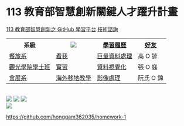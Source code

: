# 113 教育部智慧創新關鍵人才躍升計畫
<a href="http://140.126.146.12:9090/GitHub2023/">113 教育部智慧創新之 GitHub 學習平台</a>&nbsp;<a
href="https://chat.openai.com/auth/login">技術諮詢</a>
<table>
 <tr>
 <th>系級</th>
 <th><img src="working.jpeg"></th>
 <th><a href="">學習履歷</a></th>
 <th><a href="https://chat.openai.com/">好友</a></th>
 </tr>
 <tr>
 <td><a href="https://hm.chu.edu.tw/index.php?Lang=zh-tw">餐旅系</a></td>
 <td><a href="https://www.youtube.com/watch?v=dK9rBfbUETw">看我</a></td>
 <td><a href="">巨量資料處理</a></td>
 <td>高 O 諺</td>
 </tr>
 <tr>
 <td><a href="https://bdct.chu.edu.tw">觀光學院學士班</a></td>
 <td><a href="https://bdct.chu.edu.tw/p/412-1092-2946.php?Lang=zh-tw">實習</a></td>
 <td><a href="">資料視覺化</a></td>
 <td>張 O 庭</td>
 </tr>

 <tr>
 <td><a href="https://mice.chu.edu.tw/index.php?Lang=zh-tw">會展系</a></td>
 <td><a href="https://mice.chu.edu.tw/p/412-1041-112.php?Lang=zh-tw">海外移地教學</a></td>
 <td><a href="https://github.com/honggam362035/ImageProcessing113-1">影像處理</a></td>
 <td>阮氏 O 錦</td>
 </tr>
</table><br>
<img src="II_1.png"></img>
<img src="II_2.png"></img>
<img src="II_3.png"></img>
<img src="II_4.png" style="display:block; margin:auto;" ></img>

https://github.com/honggam362035/homework-1
